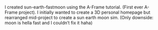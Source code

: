 I created sun-earth-fastmoon using the A-Frame tutorial. (First ever A-Frame project). I initially wanted to create a 3D personal homepage but rearranged mid-project to create a sun earth moon sim. (Only downside: moon is hella fast and I couldn’t fix it haha)
